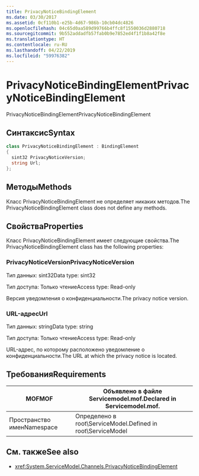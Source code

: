 ```yaml
---
title: PrivacyNoticeBindingElement
ms.date: 03/30/2017
ms.assetid: 0cf110b1-e25b-4d67-986b-10cb04dc4826
ms.openlocfilehash: 04c65d0aa589d99766b4ffc8f1550036d2880718
ms.sourcegitcommit: 9b552addadfb57fab0b9e7852ed4f1f1b8a42f8e
ms.translationtype: HT
ms.contentlocale: ru-RU
ms.lasthandoff: 04/22/2019
ms.locfileid: "59976382"
---
```

# <a name="privacynoticebindingelement"></a><span data-ttu-id="ee488-102">PrivacyNoticeBindingElement</span><span class="sxs-lookup"><span data-stu-id="ee488-102">PrivacyNoticeBindingElement</span></span>
<span data-ttu-id="ee488-103">PrivacyNoticeBindingElement</span><span class="sxs-lookup"><span data-stu-id="ee488-103">PrivacyNoticeBindingElement</span></span>  
  
## <a name="syntax"></a><span data-ttu-id="ee488-104">Синтаксис</span><span class="sxs-lookup"><span data-stu-id="ee488-104">Syntax</span></span>  
  
```csharp
class PrivacyNoticeBindingElement : BindingElement  
{  
  sint32 PrivacyNoticeVersion;  
  string Url;  
};  
```  
  
## <a name="methods"></a><span data-ttu-id="ee488-105">Методы</span><span class="sxs-lookup"><span data-stu-id="ee488-105">Methods</span></span>  
 <span data-ttu-id="ee488-106">Класс PrivacyNoticeBindingElement не определяет никаких методов.</span><span class="sxs-lookup"><span data-stu-id="ee488-106">The PrivacyNoticeBindingElement class does not define any methods.</span></span>  
  
## <a name="properties"></a><span data-ttu-id="ee488-107">Свойства</span><span class="sxs-lookup"><span data-stu-id="ee488-107">Properties</span></span>  
 <span data-ttu-id="ee488-108">Класс PrivacyNoticeBindingElement имеет следующие свойства.</span><span class="sxs-lookup"><span data-stu-id="ee488-108">The PrivacyNoticeBindingElement class has the following properties:</span></span>  
  
### <a name="privacynoticeversion"></a><span data-ttu-id="ee488-109">PrivacyNoticeVersion</span><span class="sxs-lookup"><span data-stu-id="ee488-109">PrivacyNoticeVersion</span></span>  
 <span data-ttu-id="ee488-110">Тип данных: sint32</span><span class="sxs-lookup"><span data-stu-id="ee488-110">Data type: sint32</span></span>  
  
 <span data-ttu-id="ee488-111">Тип доступа: Только чтение</span><span class="sxs-lookup"><span data-stu-id="ee488-111">Access type: Read-only</span></span>  
  
 <span data-ttu-id="ee488-112">Версия уведомления о конфиденциальности.</span><span class="sxs-lookup"><span data-stu-id="ee488-112">The privacy notice version.</span></span>  
  
### <a name="url"></a><span data-ttu-id="ee488-113">URL-адрес</span><span class="sxs-lookup"><span data-stu-id="ee488-113">Url</span></span>  
 <span data-ttu-id="ee488-114">Тип данных: string</span><span class="sxs-lookup"><span data-stu-id="ee488-114">Data type: string</span></span>  
  
 <span data-ttu-id="ee488-115">Тип доступа: Только чтение</span><span class="sxs-lookup"><span data-stu-id="ee488-115">Access type: Read-only</span></span>  
  
 <span data-ttu-id="ee488-116">URL-адрес, по которому расположено уведомление о конфиденциальности.</span><span class="sxs-lookup"><span data-stu-id="ee488-116">The URL at which the privacy notice is located.</span></span>  
  
## <a name="requirements"></a><span data-ttu-id="ee488-117">Требования</span><span class="sxs-lookup"><span data-stu-id="ee488-117">Requirements</span></span>  
  
|<span data-ttu-id="ee488-118">MOF</span><span class="sxs-lookup"><span data-stu-id="ee488-118">MOF</span></span>|<span data-ttu-id="ee488-119">Объявлено в файле Servicemodel.mof.</span><span class="sxs-lookup"><span data-stu-id="ee488-119">Declared in Servicemodel.mof.</span></span>|  
|---------|-----------------------------------|  
|<span data-ttu-id="ee488-120">Пространство имен</span><span class="sxs-lookup"><span data-stu-id="ee488-120">Namespace</span></span>|<span data-ttu-id="ee488-121">Определено в root\ServiceModel.</span><span class="sxs-lookup"><span data-stu-id="ee488-121">Defined in root\ServiceModel</span></span>|  
  
## <a name="see-also"></a><span data-ttu-id="ee488-122">См. также</span><span class="sxs-lookup"><span data-stu-id="ee488-122">See also</span></span>

- <xref:System.ServiceModel.Channels.PrivacyNoticeBindingElement>
